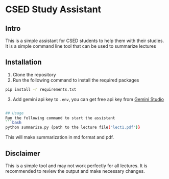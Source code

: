 # CSED Study Assistant
## Intro
This is a simple assistant for CSED students to help them with their studies. It is a simple command line tool that can be used to summarize lectures

## Installation
1. Clone the repository
2. Run the following command to install the required packages
```bash
pip install -r requirements.txt
```
3. Add gemini api key to `.env`, you can get free api key from [Gemini Studio](https://aistudio.google.com/app/apikey)
```bash

## Usage
Run the following command to start the assistant
```bash
python summarize.py {path to the lecture file("lect1.pdf")}
```
This will make summarization in md format and pdf.

## Disclaimer
This is a simple tool and may not work perfectly for all lectures. It is recommended to review the output and make necessary changes.